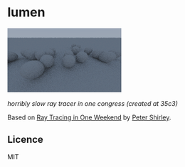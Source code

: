 # lumen

![Example picture](https://raw.githubusercontent.com/Vengarioth/lumen/master/image.png)


_horribly slow ray tracer in one congress (created at 35c3)_

Based on [Ray Tracing in One Weekend](http://in1weekend.blogspot.se/2016/01/ray-tracing-in-one-weekend.html) by [Peter Shirley](https://twitter.com/peter_shirley).

## Licence

MIT
